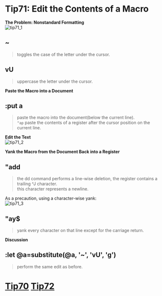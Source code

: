 # Tip71: Edit the Contents of a Macro  
**The Problem: Nonstandard Formatting**  
![tip71_1](images/tip71_1.png)  
  
## ~  
>toggles the case of the letter under the cursor.  
  
## vU  
>uppercase the letter under the cursor.  
  
**Paste the Macro into a Document**  
## :put a  
>paste the macro into the document(below the current line).  
>`"ap` paste the contents of a register after the cursor position on the current line.  
  
**Edit the Text**  
![tip71_2](images/tip71_2.png)  
  
**Yank the Macro from the Document Back into a Register**  
## "add  
>the dd command performs a line-wise deletion, the register contains a trailing ^J character.  
>this character represents a newline.  
  
As a precaution, using a character-wise yank:  
![tip71_3](images/tip71_3.png)  
  
## "ay$  
>yank every character on that line except for the carriage return.  
  
**Discussion**  
## :let @a=substitute(@a, '\~', 'vU', 'g')  
>perform the same edit as before.  
  
# [Tip70](tip70.md) [Tip72](tip72.md)
